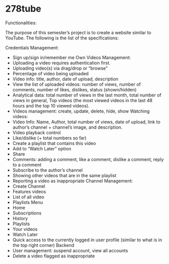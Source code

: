 # 278tube

Functionalities:

The purpose of this semester’s project is to create a website similar to YouTube. The following is the list of the specifications:

Credentials Management:
-	Sign up/sign in/remember me
Own Videos Management:
-	Uploading a video requires authentication first.
-	Uploading video(s) via drag/drop or “browse”
-	Percentage of video being uploaded
-	Video info: title, author, date of upload, description
-	View the list of uploaded videos: number of views, number of comments, number of likes, dislikes, status (shown/hidden)
-	Analytical data: total number of views in the last month, total number of views in general, Top videos (the most viewed videos in the last 48 hours and the top 10 viewed videos).
-	Videos management: create, update, delete, hide, show
Watching videos:
-	Video Info: Name, Author, total number of views, date of upload, link to author’s channel + channel’s image, and description.
-	Video playback control
-	Like/dislike (+ total numbers so far)
-	Create a playlist that contains this video
-	Add to “Watch Later” option
-	Share
-	Comments: adding a comment, like a comment, dislike a comment, reply to a comment
-	Subscribe to the author’s channel
-	Showing other videos that are in the same playlist
-	Reporting a video as inappropriate
Channel Management:
-	Create Channel
-	Features videos
-	List of all video
-	Playlists
Menu
-	Home
-	Subscriptions
-	History
-	Playlists
-	Your videos
-	Watch Later
-	Quick access to the currently logged in user profile (similar to what is in the top right corner)
Backend
-	User management: suspend account, view all accounts
-	Delete a video flagged as inappropriate
